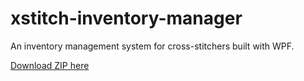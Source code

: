 # xstitch-inventory-manager
An inventory management system for cross-stitchers built with WPF.

[Download ZIP here]([https://github.com/CeceOrtiz/xstitch-inventory-manager/blob/main/XStitch.zip](https://github.com/CeceOrtiz/xstitch-inventory-manager/raw/main/XStitch.zip)https://github.com/CeceOrtiz/xstitch-inventory-manager/raw/main/XStitch.zip)
